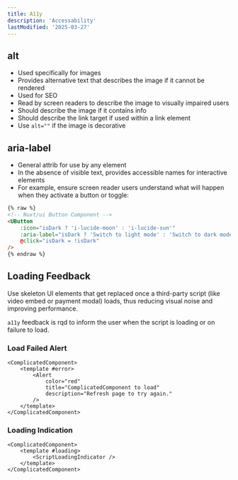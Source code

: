 ```yaml
---
title: A11y
description: 'Accessability'
lastModified: '2025-03-27'
---
```


## alt

- Used specifically for images
- Provides alternative text that describes the image if it cannot be rendered
- Used for SEO
- Read by screen readers to describe the image to visually impaired users
- Should describe the image if it contains info
- Should describe the link target if used within a link element
- Use `alt=""` if the image is decorative

## aria-label

- General attrib for use by any element
- In the absence of visible text, provides accessible names for interactive elements
- For example, ensure screen reader users understand what will happen when they activate a button or toggle:

```html
{% raw %}
<!-- Nuxt/ui Button Component -->
<UButton
    :icon="isDark ? 'i-lucide-moon' : 'i-lucide-sun'"
    :aria-label="isDark ? 'Switch to light mode' : 'Switch to dark mode'"
    @click="isDark = !isDark"
/>
{% endraw %}
```

## Loading Feedback

Use skeleton UI elements that get replaced once a third-party script (like video embed or payment modal) loads, thus reducing visual noise and improving performance.

`a11y` feedback is rqd to inform the user when the script is loading or on failure to load.

### Load Failed Alert

```vue
<ComplicatedComponent>
    <template #error>
        <Alert
            color="red"
            title="ComplicatedComponent to load"
            description="Refresh page to try again."
        />
    </template>
</ComplicatedComponent>
```

### Loading Indication

```vue
<ComplicatedComponent>
    <template #loading>
        <ScriptLoadingIndicator />
    </template>
</ComplicatedComponent>
```
